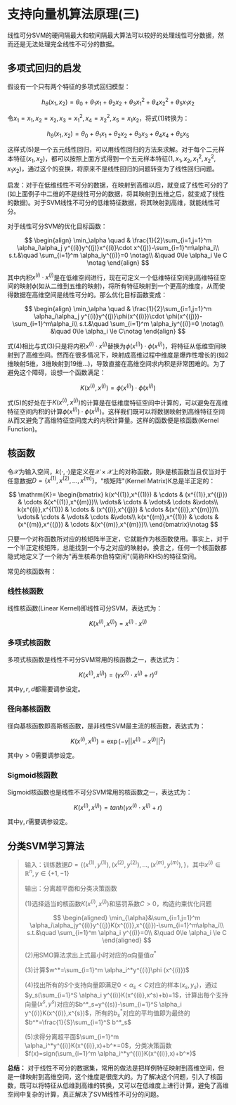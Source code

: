 # 支持向量机算法原理(三)

线性可分SVM的硬间隔最大和软间隔最大算法可以较好的处理线性可分数据，然而还是无法处理完全线性不可分的数据。

## 多项式回归的启发

假设有一个只有两个特征的多项式回归模型：

$$
h_\theta(x_1,x_2)=\theta_0+\theta_1x_1+\theta_2x_2+\theta_3x^2_1+\theta_4x_2^2+\theta_5x_1x_2
$$

令$x_1=x_1,x_2=x_2,x_3=x_1^2,x_4=x_2^2,x_5=x_1x_2$，将式(1)转换为：

$$
h_\theta(x_1,x_2)=\theta_0+\theta_1x_1+\theta_2x_2+\theta_3x_3+\theta_4x_4+\theta_5x_5
$$

这样式(5)是一个五元线性回归，可以用线性回归的方法来求解。对于每个二元样本特征$(x_1,x_2)$，都可以按照上面方式得到一个五元样本特征$(1,x_1,x_2,x_1^2,x_2^2,x_1x_2)$，通过这个的变换，将原来不是线性回归的问题转变为了线性回归问题。

启发：对于在低维线性不可分的数据，在映射到高维以后，就变成了线性可分的了(如上面例子中二维的不是线性可分的数据，将其映射到五维之后，就变成了线性的数据)。对于SVM线性不可分的低维特征数据，将其映射到高维，就能线性可分。

对于线性可分SVM的优化目标函数：

$$
\begin{align}
\min_\alpha \quad & \frac{1}{2}\sum_{i=1,j=1}^m \alpha_i\alpha_j y^{(i)}y^{(j)}x^{(i)}\cdot x^{(j)}-\sum_{i=1}^m\alpha_i\\
s.t.&\quad \sum_{i=1}^m \alpha_iy^{(i)}=0 \notag\\
&\quad 0\le \alpha_i \le C \notag
\end{align}
$$

其中内积$x^{(i)} \cdot x^{(j)}$是在低维空间进行，现在可定义一个低维特征空间到高维特征空间的映射$\phi$(如从二维到五维的映射)，将所有特征映射到一个更高的维度，从而使得数据在高维空间是线性可分的。那么优化目标函数变成：

$$
\begin{align}
\min_\alpha \quad & \frac{1}{2}\sum_{i=1,j=1}^m \alpha_i\alpha_j y^{(i)}y^{(j)}\phi(x^{(i)})\cdot \phi(x^{(j)})-\sum_{i=1}^m\alpha_i\\
s.t.&\quad \sum_{i=1}^m \alpha_iy^{(i)}=0 \notag\\
&\quad 0\le \alpha_i \le C\notag
\end{align}
$$

式(4)相比与式(3)只是将内积$x^{(i)}\cdot x^{(j)}$替换为$\phi(x^{(i)})\cdot\phi(x^{(j)})$，将特征从低维空间映射到了高维空间。然而在很多情况下，映射成高维过程中维度是爆炸性增长的(如2维映射5维，3维映射到19维...)，导致直接在高维空间求内积是非常困难的。为了避免这个障碍，设想一个函数满足：

$$
K(x^{(i)},x^{(j)})=\phi(x^{(i)})\cdot \phi(x^{(j)})
$$

式(5)的好处在于$K(x^{(i)},x^{(j)})$的计算是在低维度特征空间中计算的，可以避免在高维特征空间内积的计算$\phi(x^{(i)})\cdot \phi(x^{(j)})$。这样我们既可以将数据映射到高维特征空间从而又避免了高维特征空间庞大的内积计算量。这样的函数便是核函数(Kernel Function)。



## 核函数

令$\mathcal{X}$为输入空间，$k(\cdot,\cdot)$是定义在$\mathcal{X}\times \mathcal{X}$上的对称函数，则$k$是核函数当且仅当对于任意数据$D=\{ x^{(1)},x^{(2)},...,x^{(m)}\}$，"核矩阵"(Kernel Matrix)$\mathrm{K}$总是半正定的：

$$
\mathrm{K}=
\begin{bmatrix}
k(x^{(1)},x^{(1)}) & \cdots & (x^{(1)},x^{(j)}) & \cdots &(x^{(1)},x^{(m)})\\
\vdots& \cdots & \vdots& \cdots &\vdots\\
k(x^{(i)},x^{(1)}) & \cdots & (x^{(i)},x^{(j)}) & \cdots &(x^{(i)},x^{(m)})\\
\vdots& \cdots & \vdots& \cdots &\vdots\\
k(x^{(m)},x^{(1)}) & \cdots & (x^{(m)},x^{(j)}) & \cdots &(x^{(m)},x^{(m)})\\
\end{bmatrix}\notag
$$

只要一个对称函数所对应的核矩阵半正定，它就能作为核函数使用。事实上，对于一个半正定核矩阵，总能找到一个与之对应的映射$\phi$。换言之，任何一个核函数都隐式地定义了一个称为"再生核希尔伯特空间"(简称RKHS)的特征空间。

常见的核函数有：

### 线性核函数

线性核函数(Linear Kernel)即线性可分SVM，表达式为：

$$
K(x^{(i)},x^{(j)})=x^{(i)}\cdot x^{(j)}
$$

### 多项式核函数
多项式核函数是线性不可分SVM常用的核函数之一，表达式为：

$$
K(x^{(i)},x^{(j)})=(\gamma x^{(i)}\cdot x^{(j)}+r)^d
$$

其中$\gamma,r,d$都需要调参设定。

### 径向基核函数
径向基核函数即高斯核函数，是非线性SVM最主流的核函数，表达式为：

$$
K(x^{(i)},x^{(j)})=\exp(-\gamma||x^{(i)}-x^{(j)}||^2)
$$

其中$\gamma>0$需要调参设定。

### Sigmoid核函数
Sigmoid核函数也是线性不可分SVM常用的核函数之一，表达式为：

$$
K(x^{(i)},x^{(j)})=tanh(\gamma x^{(i)}\cdot x^{(j)}+r)
$$

其中$\gamma,r$需要调参设定。





## 分类SVM学习算法

> 输入：训练数据$D=\{(x^{(1)},y^{(1)}),(x^{(2)},y^{(2)}),...,(x^{(m)},y^{(m)}),\}$，其中$x^{(i)}\in\mathbb{R}^n,y\in\{+1,-1\}$
>
> 输出：分离超平面和分类决策函数
>
> (1)选择适当的核函数$K(x^{(i)},x^{(j)})$和惩罚系数$C>0$，构造约束优化问题
>
> $$
> \begin{aligned}
> \min_{\alpha}&\sum_{i=1,j=1}^m \alpha_i\alpha_jy^{(i)}y^{(j)}K(x^{(i)},x^{(j)})-\sum_{i=1}^m\alpha_i\\
> s.t.&\quad \sum_{i=1}^m \alpha_i y^{(i)}=0\\
> &\quad 0\le \alpha_i \le C
> \end{aligned}
> $$
>
> (2)用SMO算法求出上式最小时对应的$\alpha$向量值$\alpha^*$
>
> (3)计算$w^*=\sum_{i=1}^m \alpha_i^*y^{(i)}\phi (x^{(i)})$
>
> (4)找出所有的$S$个支持向量即满足$0\lt \alpha_s\lt C$对应的样本$(x_s,y_s)$，通过$y_s(\sum_{i=1}^S \alpha_i y^{(i)}K(x^{(i)},x^s)+b)=1$，计算出每个支持向量$(x^{s},y^{s})$对应的$b^*_s=y^{(s)}-\sum_{i=1}^S \alpha_i y^{(i)}K(x^{(i)},x^{s})$，所有的$b_s^*$对应的平均值即为最终的$b^*=\frac{1}{S}\sum_{i=1}^S b^*_s$
>
> (5)求得分离超平面$\sum_{i=1}^m \alpha_i^*y^{(i)}K(x^{(i)},x)+b^*=0$，分类决策函数$f(x)=sign(\sum_{i=1}^m \alpha_i^*y^{(i)}K(x^{(i)},x)+b^*)$ 



**总结：** 对于线性不可分的数据集，常用的做法是把样例特征映射到高维空间，但是一律映射到高维空间，这个维度是很庞大的。为了解决这个问题，引入了核函数，既可以将特征从低维到高维的转换，又可以在低维度上进行计算，避免了高维空间中复杂的计算，真正解决了SVM线性不可分的问题。